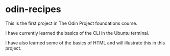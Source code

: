 # odin-recipes
This is the first project in The Odin Project foundations course.  

I have currently learned the basics of the CLI in the Ubuntu terminal.  

I have also learned some of the basics of HTML and will illustrate this in this project.